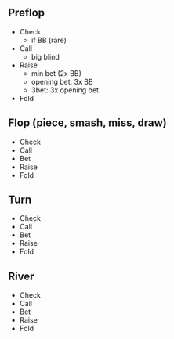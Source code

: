 ## Preflop
* Check
  * if BB (rare)
* Call
  * big blind
* Raise
  * min bet (2x BB)
  * opening bet: 3x BB
  * 3bet: 3x opening bet
* Fold

## Flop (piece, smash, miss, draw)
* Check
* Call
* Bet
* Raise
* Fold

## Turn
* Check
* Call
* Bet
* Raise
* Fold

## River
* Check
* Call
* Bet
* Raise
* Fold
